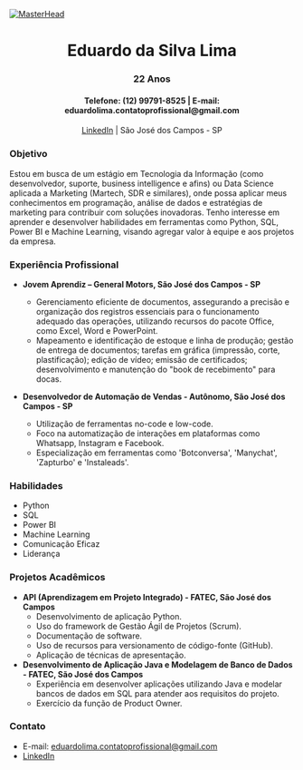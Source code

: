 [![MasterHead](https://media3.giphy.com/media/v1.Y2lkPTc5MGI3NjExaTMwNHlrMXA4cnBsNDNsM2Q1bWE0OGlmYmNwbTVzd3B4M2x4bXR1NCZlcD12MV9pbnRlcm5hbF9naWZfYnlfaWQmY3Q9Zw/LMcB8XospGZO8UQq87/giphy.gif)](https://www.linkedin.com/in/edu-datamarketing/)
<h1 align="center">Eduardo da Silva Lima</h1>
<h3 align="center">22 Anos</h3>
<h4 align="center">Telefone: (12) 99791-8525 | E-mail: eduardolima.contatoprofissional@gmail.com</h4>
<p align="center">
  <a href="https://www.linkedin.com/in/edu-datamarketing/">LinkedIn</a> | São José dos Campos - SP
</p>

### Objetivo
Estou em busca de um estágio em Tecnologia da Informação (como desenvolvedor, suporte, business intelligence e afins) ou Data Science aplicada a Marketing (Martech, SDR e similares), onde possa aplicar meus conhecimentos em programação, análise de dados e estratégias de marketing para contribuir com soluções inovadoras. Tenho interesse em aprender e desenvolver habilidades em ferramentas como Python, SQL, Power BI e Machine Learning, visando agregar valor à equipe e aos projetos da empresa.

### Experiência Profissional
- **Jovem Aprendiz – General Motors, São José dos Campos - SP**
  - Gerenciamento eficiente de documentos, assegurando a precisão e organização dos registros essenciais para o funcionamento adequado das operações, utilizando recursos do pacote Office, como Excel, Word e PowerPoint.
  - Mapeamento e identificação de estoque e linha de produção; gestão de entrega de documentos; tarefas em gráfica (impressão, corte, plastificação); edição de vídeo; emissão de certificados; desenvolvimento e manutenção do "book de recebimento" para docas.

- **Desenvolvedor de Automação de Vendas - Autônomo, São José dos Campos - SP**
  - Utilização de ferramentas no-code e low-code.
  - Foco na automatização de interações em plataformas como Whatsapp, Instagram e Facebook.
  - Especialização em ferramentas como 'Botconversa', 'Manychat', 'Zapturbo' e 'Instaleads'.

### Habilidades
- Python
- SQL
- Power BI
- Machine Learning
- Comunicação Eficaz
- Liderança

### Projetos Acadêmicos
- **API (Aprendizagem em Projeto Integrado) - FATEC, São José dos Campos**
  - Desenvolvimento de aplicação Python.
  - Uso do framework de Gestão Ágil de Projetos (Scrum).
  - Documentação de software.
  - Uso de recursos para versionamento de código-fonte (GitHub).
  - Aplicação de técnicas de apresentação.
- **Desenvolvimento de Aplicação Java e Modelagem de Banco de Dados - FATEC, São José dos Campos**
  - Experiência em desenvolver aplicações utilizando Java e modelar bancos de dados em SQL para atender aos requisitos do projeto.
  - Exercício da função de Product Owner.

### Contato
- E-mail: eduardolima.contatoprofissional@gmail.com
- [LinkedIn](https://www.linkedin.com/in/edu-datamarketing/)

